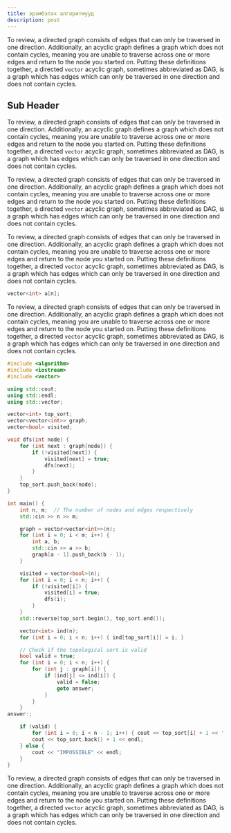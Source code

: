 ```yaml
---
title: эрэмбэлэх алгоритмууд
description: post
---
```





To review, a directed graph consists of edges that can only be traversed in one direction. Additionally, an acyclic graph defines a graph which does not contain cycles, meaning you are unable to traverse across one or more edges and return to the node you started on. Putting these definitions together, a directed ```vector``` acyclic graph, sometimes abbreviated as DAG, is a graph which has edges which can only be traversed in one direction and does not contain cycles.

## Sub Header

To review, a directed graph consists of edges that can only be traversed in one direction. Additionally, an acyclic graph defines a graph which does not contain cycles, meaning you are unable to traverse across one or more edges and return to the node you started on. Putting these definitions together, a directed ```vector``` acyclic graph, sometimes abbreviated as DAG, is a graph which has edges which can only be traversed in one direction and does not contain cycles.

To review, a directed graph consists of edges that can only be traversed in one direction. Additionally, an acyclic graph defines a graph which does not contain cycles, meaning you are unable to traverse across one or more edges and return to the node you started on. Putting these definitions together, a directed ```vector``` acyclic graph, sometimes abbreviated as DAG, is a graph which has edges which can only be traversed in one direction and does not contain cycles.

To review, a directed graph consists of edges that can only be traversed in one direction. Additionally, an acyclic graph defines a graph which does not contain cycles, meaning you are unable to traverse across one or more edges and return to the node you started on. Putting these definitions together, a directed ```vector``` acyclic graph, sometimes abbreviated as DAG, is a graph which has edges which can only be traversed in one direction and does not contain cycles.

```cpp
vector<int> a[n];
```

To review, a directed graph consists of edges that can only be traversed in one direction. Additionally, an acyclic graph defines a graph which does not contain cycles, meaning you are unable to traverse across one or more edges and return to the node you started on. Putting these definitions together, a directed ```vector``` acyclic graph, sometimes abbreviated as DAG, is a graph which has edges which can only be traversed in one direction and does not contain cycles.

```cpp
#include <algorithm>
#include <iostream>
#include <vector>

using std::cout;
using std::endl;
using std::vector;

vector<int> top_sort;
vector<vector<int>> graph;
vector<bool> visited;

void dfs(int node) {
	for (int next : graph[node]) {
		if (!visited[next]) {
			visited[next] = true;
			dfs(next);
		}
	}
	top_sort.push_back(node);
}

int main() {
	int n, m;  // The number of nodes and edges respectively
	std::cin >> n >> m;

	graph = vector<vector<int>>(n);
	for (int i = 0; i < m; i++) {
		int a, b;
		std::cin >> a >> b;
		graph[a - 1].push_back(b - 1);
	}

	visited = vector<bool>(n);
	for (int i = 0; i < n; i++) {
		if (!visited[i]) {
			visited[i] = true;
			dfs(i);
		}
	}
	std::reverse(top_sort.begin(), top_sort.end());

	vector<int> ind(n);
	for (int i = 0; i < n; i++) { ind[top_sort[i]] = i; }

	// Check if the topological sort is valid
	bool valid = true;
	for (int i = 0; i < n; i++) {
		for (int j : graph[i]) {
			if (ind[j] <= ind[i]) {
				valid = false;
				goto answer;
			}
		}
	}
answer:;

	if (valid) {
		for (int i = 0; i < n - 1; i++) { cout << top_sort[i] + 1 << ' '; }
		cout << top_sort.back() + 1 << endl;
	} else {
		cout << "IMPOSSIBLE" << endl;
	}
}
```

To review, a directed graph consists of edges that can only be traversed in one direction. Additionally, an acyclic graph defines a graph which does not contain cycles, meaning you are unable to traverse across one or more edges and return to the node you started on. Putting these definitions together, a directed ```vector``` acyclic graph, sometimes abbreviated as DAG, is a graph which has edges which can only be traversed in one direction and does not contain cycles.